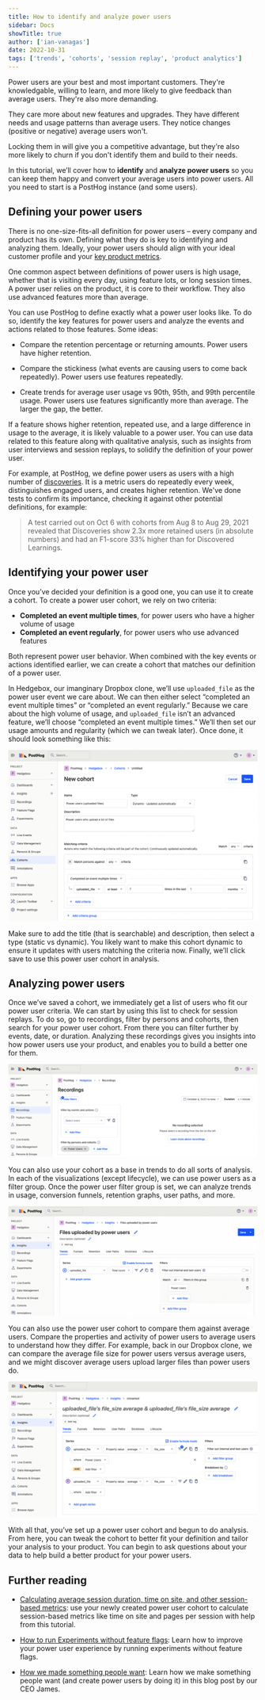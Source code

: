 ```yaml
---
title: How to identify and analyze power users
sidebar: Docs
showTitle: true
author: ['ian-vanagas']
date: 2022-10-31
tags: ['trends', 'cohorts', 'session replay', 'product analytics']
---
```


Power users are your best and most important customers. They're knowledgable, willing to learn, and more likely to give feedback than average users. They're also more demanding.

They care more about new features and upgrades. They have different needs and usage patterns than average users. They notice changes (positive or negative) average users won't. 

Locking them in will give you a competitive advantage, but they're also more likely to churn if you don't identify them and build to their needs.

In this tutorial, we’ll cover how to **identify** and **analyze power users** so you can keep them happy and convert your average users into power users. All you need to start is a PostHog instance (and some users).

## Defining your power users

There is no one-size-fits-all definition for power users – every company and product has its own. Defining what they do is key to identifying and analyzing them. Ideally, your power users should align with your ideal customer profile and your [key product metrics](/blog/b2b-saas-product-metrics).

One common aspect between definitions of power users is high usage, whether that is visiting every day, using feature lots, or long session times. A power user relies on the product, it is core to their workflow. They also use advanced features more than average.

You can use PostHog to define exactly what a power user looks like. To do so, identify the key features for power users and analyze the events and actions related to those features. Some ideas:

- Compare the retention percentage or returning amounts. Power users have higher retention.

- Compare the stickiness (what events are causing users to come back repeatedly). Power users use features repeatedly.

- Create trends for average user usage vs 90th, 95th, and 99th percentile usage. Power users use features significantly more than average. The larger the gap, the better.

If a feature shows higher retention, repeated use, and a large difference in usage to the average, it is likely valuable to a power user. You can use data related to this feature along with qualitative analysis, such as insights from user interviews and session replays, to solidify the definition of your power user.

For example, at PostHog, we define power users as users with a high number of [discoveries](/handbook/product/metrics). It is a metric users do repeatedly every week, distinguishes engaged users, and creates higher retention. We've done tests to confirm its importance, checking it against other potential definitions, for example:

> A test carried out on Oct 6 with cohorts from Aug 8 to Aug 29, 2021 revealed that Discoveries show 2.3x more retained users (in absolute numbers) and had an F1-score 33% higher than for Discovered Learnings.

## Identifying your power user

Once you’ve decided your definition is a good one, you can use it to create a cohort. To create a power user cohort, we rely on two criteria:

- **Completed an event multiple times**, for power users who have a higher volume of usage
- **Completed an event regularly**, for power users who use advanced features

Both represent power user behavior. When combined with the key events or actions identified earlier, we can create a cohort that matches our definition of a power user.

In Hedgebox, our imanginary Dropbox clone, we’ll use `uploaded_file` as the power user event we care about. We can then either select “completed an event multiple times” or “completed an event regularly.” Because we care about the high volume of usage, and `uploaded_file` isn’t an advanced feature, we’ll choose “completed an event multiple times.” We’ll then set our usage amounts and regularity (which we can tweak later). Once done, it should look something like this:

![Power user cohort](../images/tutorials/power-users/cohort.png)

Make sure to add the title (that is searchable) and description, then select a type (static vs dynamic). You likely want to make this cohort dynamic to ensure it updates with users matching the criteria now. Finally, we’ll click save to use this power user cohort in analysis.

## Analyzing power users

Once we’ve saved a cohort, we immediately get a list of users who fit our power user criteria. We can start by using this list to check for session replays. To do so, go to recordings, filter by persons and cohorts, then search for your power user cohort. From there you can filter further by events, date, or duration. Analyzing these recordings gives you insights into how power users use your product, and enables you to build a better one for them.

![Session recordings](../images/tutorials/power-users/recordings.png)

You can also use your cohort as a base in trends to do all sorts of analysis. In each of the visualizations (except lifecycle), we can use power users as a filter group. Once the power user filter group is set, we can analyze trends in usage, conversion funnels, retention graphs, user paths, and more.

![Filter group](../images/tutorials/power-users/filter-group.png)

You can also use the power user cohort to compare them against average users. Compare the properties and activity of power users to average users to understand how they differ. For example, back in our Dropbox clone, we can compare the average file size for power users versus average users, and we might discover average users upload larger files than power users do.

![Power users vs average](../images/tutorials/power-users/average-comparison.png)

With all that, you’ve set up a power user cohort and begun to do analysis. From here, you can tweak the cohort to better fit your definition and tailor your analysis to your product. You can begin to ask questions about your data to help build a better product for your power users.

## Further reading

- [Calculating average session duration, time on site, and other session-based metrics](/tutorials/session-metrics): use your newly created power user cohort to calculate session-based metrics like time on site and pages per session with help from this tutorial.

- [How to run Experiments without feature flags](/docs/experiments/running-experiments-without-feature-flags): Learn how to improve your power user experience by running experiments without feature flags.

- [How we made something people want](/blog/making-something-people-want): Learn how we make something people want (and create power users by doing it) in this blog post by our CEO James.
